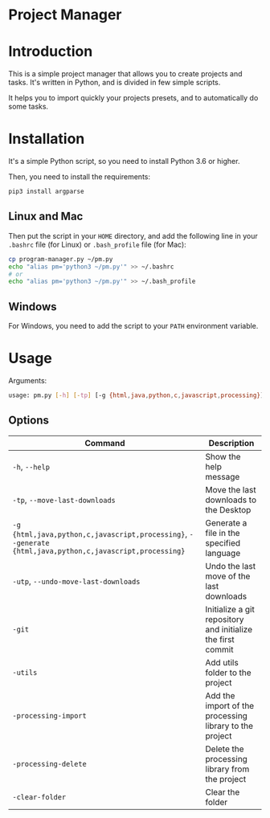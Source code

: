# Project Manager

# Introduction

This is a simple project manager that allows you to create projects and tasks. It's written in Python, and is divided in few simple scripts.

It helps you to import quickly your projects presets, and to automatically do some tasks.

# Installation

It's a simple Python script, so you need to install Python 3.6 or higher.

Then, you need to install the requirements:
```bash
pip3 install argparse
```

## Linux and Mac

Then put the script in your `HOME` directory, and add the following line in your `.bashrc` file (for Linux) or `.bash_profile` file (for Mac):

```bash
cp program-manager.py ~/pm.py
echo "alias pm='python3 ~/pm.py'" >> ~/.bashrc
# or
echo "alias pm='python3 ~/pm.py'" >> ~/.bash_profile
```

## Windows

For Windows, you need to add the script to your `PATH` environment variable.

# Usage

Arguments:
```bash
usage: pm.py [-h] [-tp] [-g {html,java,python,c,javascript,processing}] [-utp] [-git] [-utils] [-processing-import] [-processing-delete] [-clear-folder]
```

## Options

<!-- 
 -h, --help            show this help message and exit
  -tp, --move-last-downloads
                        Move the last downloads to the Desktop
  -g {html,java,python,c,javascript,processing}, --generate {html,java,python,c,javascript,processing}
                        Generate a file in the specified language
  -utp, --undo-move-last-downloads
                        Undo the last move of the last downloads
  -git                  Initialize a git repository and initialize the first commit
  -utils                Add utils folder to the project
  -processing-import    Add the import of the processing library to the project
  -processing-delete    Delete the processing library from the project
  -clear-folder         Clear the folder

Make a table with the options (commands are between "`")

 -->

| Command | Description |
| --- | --- |
| `-h`, `--help` | Show the help message |
| `-tp`, `--move-last-downloads` | Move the last downloads to the Desktop |
| `-g {html,java,python,c,javascript,processing}`, `--generate {html,java,python,c,javascript,processing}` | Generate a file in the specified language |
| `-utp`, `--undo-move-last-downloads` | Undo the last move of the last downloads |
| `-git` | Initialize a git repository and initialize the first commit |
| `-utils` | Add utils folder to the project |
| `-processing-import` | Add the import of the processing library to the project |
| `-processing-delete` | Delete the processing library from the project |
| `-clear-folder` | Clear the folder |

